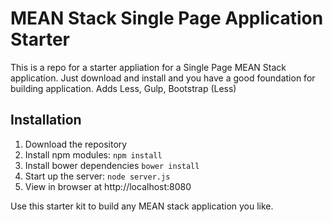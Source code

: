 # MEAN Stack Single Page Application Starter

This is a repo for a starter appliation for a Single Page MEAN Stack application. Just download and install and you have a good foundation for building application. Adds Less, Gulp, Bootstrap (Less)

## Installation
1. Download the repository
2. Install npm modules: `npm install`
3. Install bower dependencies `bower install`
4. Start up the server: `node server.js`
5. View in browser at http://localhost:8080

Use this starter kit to build any MEAN stack application you like.
